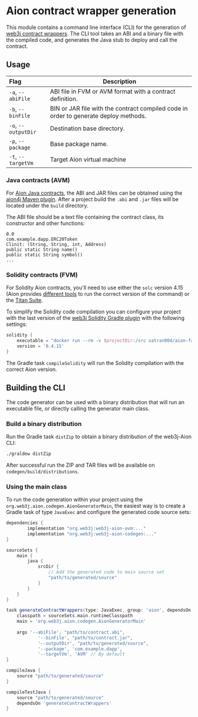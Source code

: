 Aion contract wrapper generation
================================

This module contains a command line interface (CLI) for the generation of 
[web3j contract wrappers](https://docs.web3j.io/smart_contracts.html#deploying-and-interacting-with-smart-contracts).
The CLI tool takes an ABI and a binary file with the compiled code, and generates the Java 
stub to deploy and call the contract.

## Usage

|        Flag        | Description |
|:-------------------|-------------|
| `-a`, `--abiFile`  | ABI file in FVM or AVM format with a contract definition. |
| `-b`, `--binFile`  | BIN or JAR file with the contract compiled code in order to generate deploy methods. |  
| `-o`, `--outputDir`| Destination base directory. |
| `-p`, `--package`  | Base package name. |
| `-t`, `--targetVm` | Target Aion virtual machine |

### Java contracts (AVM)

For [Aion Java contracts](https://docs.aion.network/docs/contract-fundamentals), 
the ABI and JAR files can be obtained using the 
[aion4j Maven plugin](https://docs.aion.network/docs/maven-and-aion4j).
After a project build the `.abi` and `.jar` files will be located under the `build` directory.

The ABI file should be a text file containing the contract class, its constructor and other functions:
```
0.0
com.example.dapp.ERC20Token
Clinit: (String, String, int, Address)
public static String name()
public static String symbol()
...
```

### Solidity contracts (FVM)

For Solidity Aion contracts, you'll need to use either the `solc` version 4.15 
(Aion provides [different tools](https://docs.aion.network/docs/fast-vm-1) to run the correct version of the command)
or the [Titan Suite](https://learn.aion.network/docs/titan-suite).

To simplify the Solidity code compilation you can configure your project with the last version of the
[web3j Solidity Gradle plugin](https://github.com/web3j/solidity-gradle-plugin) with the following settings:

```groovy
solidity {
    executable = "docker run --rm -v $projectDir:/src satran004/aion-fastvm:0.3.2 solc"
    version = '0.4.15'
}
```

The Gradle task `compileSolidity` will run the Solidity compilation with the correct Aion version.

## Building the CLI

The code generator can be used with a binary distribution that will run an executable file,
or directly calling the generator main class.

### Build a binary distribution

Run the Gradle task `distZip` to obtain a binary distribution of the web3j-Aion CLI:

```bash
./graldew distZip
```

After successful run the ZIP and TAR files will be available on `codegen/build/distributions`.  

### Using the main class

To run the code generation within your project using the `org.web3j.aion.codegen.AionGeneratorMain`,
the easiest way is to create a Gradle task of type `JavaExec` and configure the generated code source sets: 

```groovy
dependencies {
        implementation "org.web3j:web3j-aion-avm:..."
        implementation "org.web3j:web3j-aion-codegen:..."
}

sourceSets {
    main {
        java {
            srcDir {
                // Add the generated code to main source set
                "path/to/generated/source"
            }
        }
    }
}

task generateContractWrappers(type: JavaExec, group: 'aion', dependsOn: 'clean') {
    classpath = sourceSets.main.runtimeClasspath
    main = 'org.web3j.aion.codegen.AionGeneratorMain'
    
    args '--abiFile', "path/to/contract.abi",
            '--binFile', "path/to/contract.jar",
            '--outputDir', "path/to/generated/source",
            '--package', 'com.example.dapp',
            '--targetVm', 'AVM' // By default
}

compileJava {
    source "path/to/generated/source"
}

compileTestJava {
    source "path/to/generated/source"
    dependsOn 'generateContractWrappers'
}
``` 